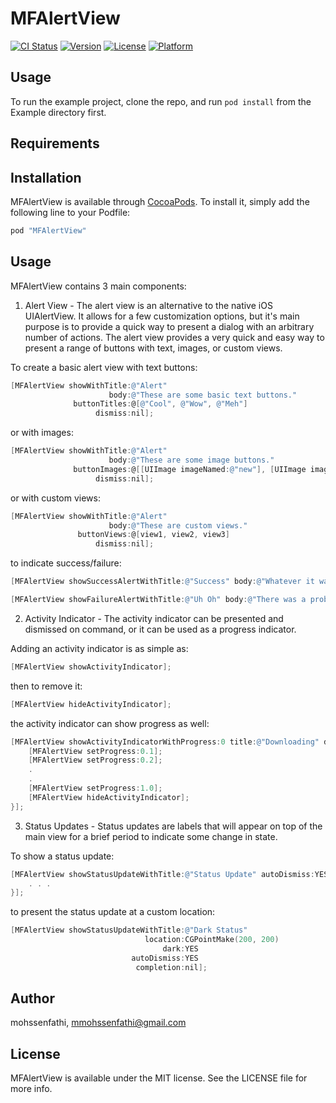 # MFAlertView

[![CI Status](http://img.shields.io/travis/mohssenfathi/MFAlertView.svg?style=flat)](https://travis-ci.org/mohssenfathi/MFAlertView)
[![Version](https://img.shields.io/cocoapods/v/MFAlertView.svg?style=flat)](http://cocoapods.org/pods/MFAlertView)
[![License](https://img.shields.io/cocoapods/l/MFAlertView.svg?style=flat)](http://cocoapods.org/pods/MFAlertView)
[![Platform](https://img.shields.io/cocoapods/p/MFAlertView.svg?style=flat)](http://cocoapods.org/pods/MFAlertView)

## Usage

To run the example project, clone the repo, and run `pod install` from the Example directory first.

## Requirements

## Installation

MFAlertView is available through [CocoaPods](http://cocoapods.org). To install
it, simply add the following line to your Podfile:

```ruby
pod "MFAlertView"
```

## Usage

MFAlertView contains 3 main components:

  1. Alert View - The alert view is an alternative to the native iOS UIAlertView. It allows for a few customization options, but it's main purpose is to provide a quick way to present a dialog with an arbitrary number of actions. The alert view provides a very quick and easy way to present a range of buttons with text, images, or custom views.
  
  To create a basic alert view with text buttons:
  ```Objective-C
  [MFAlertView showWithTitle:@"Alert"
                        body:@"These are some basic text buttons."
                buttonTitles:@[@"Cool", @"Wow", @"Meh"]
                     dismiss:nil];
  ```
  
  or with images:
  ```Objective-C
  [MFAlertView showWithTitle:@"Alert"
                        body:@"These are some image buttons."
                buttonImages:@[[UIImage imageNamed:@"new"], [UIImage imageNamed:@"edit"], [UIImage imageNamed:@"delete"]]
                     dismiss:nil];
  ```
  
  or with custom views:
  ```Objective-C
  [MFAlertView showWithTitle:@"Alert" 
                        body:@"These are custom views." 
                 buttonViews:@[view1, view2, view3] 
                     dismiss:nil];

  ```
  
  to indicate success/failure:
  ```Objective-C
  [MFAlertView showSuccessAlertWithTitle:@"Success" body:@"Whatever it was. It worked." dismiss:nil];
  
  [MFAlertView showFailureAlertWithTitle:@"Uh Oh" body:@"There was a problem." dismiss:nil];

  ```
  
  2. Activity Indicator - The activity indicator can be presented and dismissed on command, or it can be used as a progress indicator.
  
  Adding an activity indicator is as simple as:
  ```Objective-C
  [MFAlertView showActivityIndicator];
  ```
  
  then to remove it:
  ```Objective-C  
  [MFAlertView hideActivityIndicator];
  ```
  
  the activity indicator can show progress as well:
  ```Objective-C  
  [MFAlertView showActivityIndicatorWithProgress:0 title:@"Downloading" dimBackground:YES completion:^{
      [MFAlertView setProgress:0.1];
      [MFAlertView setProgress:0.2];
      .
      .
      [MFAlertView setProgress:1.0];
      [MFAlertView hideActivityIndicator];
  }];
  ```
  
  3. Status Updates - Status updates are labels that will appear on top of the main view for a brief period to indicate some change in state.

  To show a status update:
  ```Objective-C  
  [MFAlertView showStatusUpdateWithTitle:@"Status Update" autoDismiss:YES completion:^{
      . . .
  }];
  ```
  
  to present the status update at a custom location:
  ```Objective-C  
  [MFAlertView showStatusUpdateWithTitle:@"Dark Status" 
                                location:CGPointMake(200, 200)
                                    dark:YES 
                             autoDismiss:YES 
                              completion:nil];

  ```

## Author

mohssenfathi, mmohssenfathi@gmail.com

## License

MFAlertView is available under the MIT license. See the LICENSE file for more info.
